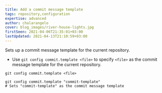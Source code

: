 ```yaml
---
title: Add a commit message template
tags: repository,configuration
expertise: advanced
author: chalarangelo
cover: blog_images/river-house-lights.jpg
firstSeen: 2021-04-06T21:35:01+03:00
lastUpdated: 2021-04-13T21:10:59+03:00
---
```


Sets up a commit message template for the current repository.

- Use `git config commit.template <file>` to specify `<file>` as the commit message template for the current repository.

```shell
git config commit.template <file>
```

```shell
git config commit.template "commit-template"
# Sets "commit-template" as the commit message template
```
